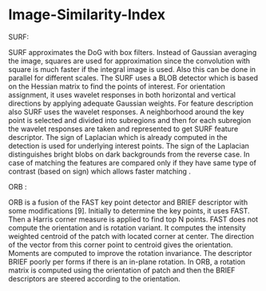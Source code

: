 # Image-Similarity-Index
SURF:

SURF approximates the DoG with box filters. Instead of
Gaussian averaging the image, squares are used for
approximation since the convolution with square is much
faster if the integral image is used. Also this can be done in
parallel for different scales. The SURF uses a BLOB detector
which is based on the Hessian matrix to find the points of
interest. For orientation assignment, it uses wavelet responses
in both horizontal and vertical directions by applying adequate
Gaussian weights. For feature description also SURF uses the
wavelet responses. A neighborhood around the key point is
selected and divided into subregions and then for each
subregion the wavelet responses are taken and represented to
get SURF feature descriptor. The sign of Laplacian which is
already computed in the detection is used for underlying
interest points. The sign of the Laplacian distinguishes bright
blobs on dark backgrounds from the reverse case. In case of
matching the features are compared only if they have same
type of contrast (based on sign) which allows faster matching .

ORB :

ORB is a fusion of the FAST key point detector and BRIEF
descriptor with some modifications [9]. Initially to determine
the key points, it uses FAST. Then a Harris corner measure is
applied to find top N points. FAST does not compute the
orientation and is rotation variant. It computes the intensity
weighted centroid of the patch with located corner at center.
The direction of the vector from this corner point to centroid
gives the orientation. Moments are computed to improve the
rotation invariance. The descriptor BRIEF poorly per forms if
there is an in-plane rotation. In ORB, a rotation matrix is
computed using the orientation of patch and then the BRIEF
descriptors are steered according to the orientation.
